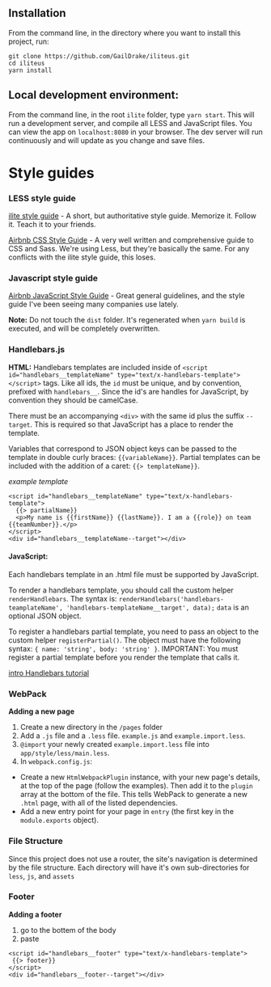 ## Installation
From the command line, in the directory where you want to install this project, run:

```
git clone https://github.com/GailDrake/iliteus.git
cd iliteus
yarn install
```

## Local development environment:
From the command line, in the root `ilite` folder, type `yarn start`. This will run a development server, and compile all LESS and JavaScript files. You can view the app on `localhost:8080` in your browser. The dev server will run continuously and will update as you change and save files.

# Style guides

### LESS style guide
[ilite style guide](https://github.com/GailDrake/ilite/wiki/Less-Style-guide) - A short, but authoritative style guide. Memorize it. Follow it. Teach it to your friends.

[Airbnb CSS Style Guide](https://github.com/airbnb/css) - A very well written and comprehensive guide to CSS and Sass. We're using Less, but they're basically the same. For any conflicts with the ilite style guide, this loses.


### Javascript style guide
[Airbnb JavaScript Style Guide](https://github.com/airbnb/javascript) - Great general guidelines, and the style guide I've been seeing many companies use lately.


__Note:__
Do not touch the `dist` folder. It's regenerated when `yarn build` is executed, and will be completely overwritten.


### Handlebars.js
__HTML:__
Handlebars templates are included inside of `<script id="handlebars__templateName" type="text/x-handlebars-template"></script>` tags. Like all ids, the `id` must be unique, and by convention, prefixed with `handlebars__`. Since the id's are handles for JavaScript, by convention they should be camelCase.

There must be an accompanying `<div>` with the same id plus the suffix `--target`. This is required so that JavaScript has a place to render the template.

Variables that correspond to JSON object keys can be passed to the template in double curly braces: `{{variableName}}`. Partial templates can be included with the addition of a caret: `{{> templateName}}`.

_example template_
```
<script id="handlebars__templateName" type="text/x-handlebars-template">
  {{> partialName}}
  <p>My name is {{firstName}} {{lastName}}. I am a {{role}} on team {{teamNumber}}.</p>
</script>
<div id="handlebars__templateName--target"></div>
```

#### JavaScript:
Each handlebars template in an .html file must be supported by JavaScript.

To render a handlebars template, you should call the custom helper `renderHandlebars`. The syntax is: `renderHandlebars('handlebars-teamplateName', 'handlebars-templateName__target', data);` `data` is an optional JSON object.

To register a handlebars partial template, you need to pass an object to the custom helper `registerPartial()`. The object must have the following syntax: `{ name: 'string', body: 'string' }`. IMPORTANT: You must register a partial template before you render the template that calls it.

[intro Handlebars tutorial](https://www.sitepoint.com/a-beginners-guide-to-handlebars/)

### WebPack
__Adding a new page__

1. Create a new directory in the `/pages` folder
2. Add a `.js` file and a `.less` file. `example.js` and `example.import.less`.
3. `@import` your newly created `example.import.less` file into `app/style/less/main.less`.
4. In `webpack.config.js`:
  * Create a new `HtmlWebpackPlugin` instance, with your new page's details, at the top of the page (follow the examples). Then add it to the `plugin` array at the bottom of the file. This tells WebPack to generate a new `.html` page, with all of the listed dependencies.
  * Add a new entry point for your page in `entry` (the first key in the `module.exports` object).

### File Structure
Since this project does not use a router, the site's navigation is determined by the file structure. Each directory will have it's own sub-directories for `less`, `js`, and `assets`

### Footer
__Adding a footer__

1. go to the bottem of the body
2. paste
```
<script id="handlebars__footer" type="text/x-handlebars-template">
 {{> footer}}
</script>
<div id="handlebars__footer--target"></div>
```
